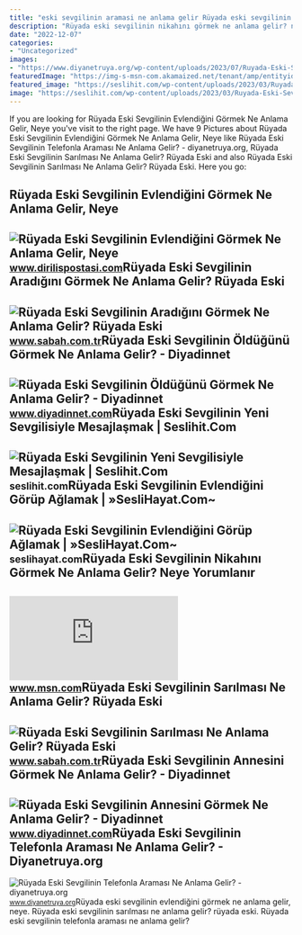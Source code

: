 ```yaml
---
title: "eski sevgilinin aramasi ne anlama gelir Rüyada eski sevgilinin sarılması ne anlama gelir? rüyada eski"
description: "Rüyada eski sevgilinin nikahını görmek ne anlama gelir? neye yorumlanır"
date: "2022-12-07"
categories:
- "Uncategorized"
images:
- "https://www.diyanetruya.org/wp-content/uploads/2023/07/Ruyada-Eski-Sevgilinin-Telefonla-Aramasi-Ne-Anlama-Gelir.jpg"
featuredImage: "https://img-s-msn-com.akamaized.net/tenant/amp/entityid/AA1ccb5n.img?w=1280&amp;h=853&amp;m=4&amp;q=74"
featured_image: "https://seslihit.com/wp-content/uploads/2023/03/Ruyada-Eski-Sevgilinin-Yeni-Sevgilisiyle-Mesajlarini-Okumak-Gormek-Nedir-Ne-Anlama-Gelir-768x512.jpg"
image: "https://seslihit.com/wp-content/uploads/2023/03/Ruyada-Eski-Sevgilinin-Yeni-Sevgilisiyle-Mesajlarini-Okumak-Gormek-Nedir-Ne-Anlama-Gelir-768x512.jpg"
---
```


If you are looking for Rüyada Eski Sevgilinin Evlendiğini Görmek Ne Anlama Gelir, Neye you've visit to the right page. We have 9 Pictures about Rüyada Eski Sevgilinin Evlendiğini Görmek Ne Anlama Gelir, Neye like Rüyada Eski Sevgilinin Telefonla Araması Ne Anlama Gelir? - diyanetruya.org, Rüyada Eski Sevgilinin Sarılması Ne Anlama Gelir? Rüyada Eski and also Rüyada Eski Sevgilinin Sarılması Ne Anlama Gelir? Rüyada Eski. Here you go:

Rüyada Eski Sevgilinin Evlendiğini Görmek Ne Anlama Gelir, Neye
---------------------------------------------------------------

 ![Rüyada Eski Sevgilinin Evlendiğini Görmek Ne Anlama Gelir, Neye](https://static.daktilo.com/sites/805/uploads/2021/05/07/ruyada-eski-sevgilinin-evlendigini-gormek-ne-anlama-gelir-neye-isarettir-anlami-yorumu.jpg) <small>www.dirilispostasi.com</small>Rüyada Eski Sevgilinin Aradığını Görmek Ne Anlama Gelir? Rüyada Eski
--------------------------------------------------------------------

 ![Rüyada Eski Sevgilinin Aradığını Görmek Ne Anlama Gelir? Rüyada Eski](https://iasbh.tmgrup.com.tr/7aa93f/650/344/0/7/724/387?u=https://isbh.tmgrup.com.tr/sbh/2022/06/20/ruyada-eski-sevgilinin-aradigini-gormek-ne-anlama-gelir-ruyada-eski-sevgilinin-aramasinin-anlami-1655710931338.jpg) <small>www.sabah.com.tr</small>Rüyada Eski Sevgilinin Öldüğünü Görmek Ne Anlama Gelir? - Diyadinnet
--------------------------------------------------------------------

 ![Rüyada Eski Sevgilinin Öldüğünü Görmek Ne Anlama Gelir? - Diyadinnet](https://www.diyadinnet.com/d/ruya/ruyada-eski-sevgilinin-oldugunu-gormek-ne-anlama-gelir-10638.jpg) <small>www.diyadinnet.com</small>Rüyada Eski Sevgilinin Yeni Sevgilisiyle Mesajlaşmak | Seslihit.Com
-------------------------------------------------------------------

 ![Rüyada Eski Sevgilinin Yeni Sevgilisiyle Mesajlaşmak | Seslihit.Com](https://seslihit.com/wp-content/uploads/2023/03/Ruyada-Eski-Sevgilinin-Yeni-Sevgilisiyle-Mesajlarini-Okumak-Gormek-Nedir-Ne-Anlama-Gelir-768x512.jpg) <small>seslihit.com</small>Rüyada Eski Sevgilinin Evlendiğini Görüp Ağlamak | »SesliHayat.Com~
-------------------------------------------------------------------

 ![Rüyada Eski Sevgilinin Evlendiğini Görüp Ağlamak | »SesliHayat.Com~](https://seslihayat.com/wp-content/uploads/2023/03/Ruyada-Eski-Sevgiliyi-Gormek-Ne-Anlama-Gelir-1024x683.jpg) <small>seslihayat.com</small>Rüyada Eski Sevgilinin Nikahını Görmek Ne Anlama Gelir? Neye Yorumlanır
-----------------------------------------------------------------------

 ![Rüyada eski sevgilinin nikahını görmek ne anlama gelir? Neye yorumlanır](https://img-s-msn-com.akamaized.net/tenant/amp/entityid/AA1ccb5n.img?w=1280&h=853&m=4&q=74) <small>www.msn.com</small>Rüyada Eski Sevgilinin Sarılması Ne Anlama Gelir? Rüyada Eski
-------------------------------------------------------------

 ![Rüyada Eski Sevgilinin Sarılması Ne Anlama Gelir? Rüyada Eski](https://iasbh.tmgrup.com.tr/719d98/650/344/0/68/724/448?u=https://isbh.tmgrup.com.tr/sbh/2022/06/20/ruyada-eski-sevgilinin-sarilmasi-ne-anlama-gelir-ruyada-eski-sevgilinin-sarilmasinin-anlami-1655711011635.jpg) <small>www.sabah.com.tr</small>Rüyada Eski Sevgilinin Annesini Görmek Ne Anlama Gelir? - Diyadinnet
--------------------------------------------------------------------

 ![Rüyada Eski Sevgilinin Annesini Görmek Ne Anlama Gelir? - Diyadinnet](https://www.diyadinnet.com/d/ruya/ruyada-eski-sevgilinin-annesini-gormek-ne-anlama-gelir-158.jpg) <small>www.diyadinnet.com</small>Rüyada Eski Sevgilinin Telefonla Araması Ne Anlama Gelir? - Diyanetruya.org
---------------------------------------------------------------------------

 ![Rüyada Eski Sevgilinin Telefonla Araması Ne Anlama Gelir? - diyanetruya.org](https://www.diyanetruya.org/wp-content/uploads/2023/07/Ruyada-Eski-Sevgilinin-Telefonla-Aramasi-Ne-Anlama-Gelir.jpg) <small>www.diyanetruya.org</small>Rüyada eski sevgilinin evlendiğini görmek ne anlama gelir, neye. Rüyada eski sevgilinin sarılması ne anlama gelir? rüyada eski. Rüyada eski sevgilinin telefonla araması ne anlama gelir?

